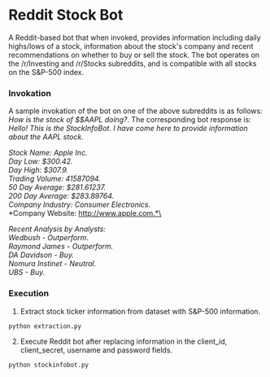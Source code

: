 # Reddit Stock Bot
A Reddit-based bot that when invoked, provides information including daily highs/lows of a stock, information about the stock's company and recent recommendations on whether to buy or sell the stock.
The bot operates on the /r/Investing and /r/Stocks subreddits, and is compatible with all stocks on the S&P-500 index.


### Invokation
A sample invokation of the bot on one of the above subreddits is as follows: *How is the stock of $$AAPL doing?*.
The corresponding bot response is:\
*Hello! This is the StockInfoBot. I have come here to provide information about the AAPL stock.*

*Stock Name: Apple Inc.*\
*Day Low: $300.42.*\
*Day High: $307.9.*\
*Trading Volume: 41587094.*\
*50 Day Average: $281.61237.*\
*200 Day Average: $283.89764.*\
*Company Industry: Consumer Electronics.*\
*Company Website: http://www.apple.com.*\

*Recent Analysis by Analysts:*\
*Wedbush - Outperform.*\
*Raymond James - Outperform.*\
*DA Davidson - Buy.*\
*Nomura Instinet - Neutral.*\
*UBS - Buy.*


### Execution
1. Extract stock ticker information from dataset with S&P-500 information. 
~~~~
python extraction.py
~~~~~~~~ 

2. Execute Reddit bot after replacing information in the client_id, client_secret, username and password fields.
~~~~
python stockinfobot.py
~~~~~~~~ 

